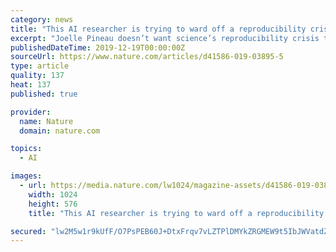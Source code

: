 ```yaml
---
category: news
title: "This AI researcher is trying to ward off a reproducibility crisis"
excerpt: "Joelle Pineau doesn’t want science’s reproducibility crisis to come to artificial intelligence (AI). Spurred by her frustration with difficulties recreating results from other research teams ... The challenge can be trying to reproduce a precise ..."
publishedDateTime: 2019-12-19T00:00:00Z
sourceUrl: https://www.nature.com/articles/d41586-019-03895-5
type: article
quality: 137
heat: 137
published: true

provider:
  name: Nature
  domain: nature.com

topics:
  - AI

images:
  - url: https://media.nature.com/lw1024/magazine-assets/d41586-019-03895-5/d41586-019-03895-5_17514690.jpg
    width: 1024
    height: 576
    title: "This AI researcher is trying to ward off a reproducibility crisis"

secured: "lw2M5w1r9kUfF/O7PsPEB60J+DtxFrqv7vLZTPlDMYkZRGMEW9t5IbJWVatdZ0xdTNkvgN/Yc9BzuX0aHDU2iYK34SXaS4I3aypdOMcd7Losyz3wvcBTeoNaff+TM+tJ+HeLDwXPPePfvd6jx7T/EcRxSg5il8Ro9y2qr9qpgzph7uhhK26gB+Hn+/ngKf+EhuaKKWeZcM9G/z/CyKCKp2ZJz+10Kp6HnkGKvuUps3SjHCmaYH0iwmby92SEVOrGD27BIyi8yy0gY9Zetkgw+w==;HPVbIWBOVqBRkgXc+KPLaA=="
---
```


